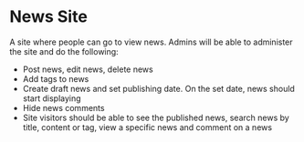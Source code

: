 # News Site

A site where people can go to view news. Admins will be able to administer the site and do the following:
- Post news, edit news, delete news
- Add tags to news
- Create draft news and set publishing date. On the set date, news should start displaying
- Hide news comments
- Site visitors should be able to see the published news, search news by title, content or tag, view a specific news and comment on a news
